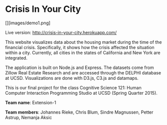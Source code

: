 # Crisis In Your City

[](images/demo2.png)
[][images/demo1.png]

Live version: http://crisis-in-your-city.herokuapp.com/

This website visualizes data about the housing market during the time of the financial crisis. Specifically, it shows how the crisis affected the situation within a city. Currently, all cities in the states of California and New York are integrated. 

The application is built on Node.js and Express. The datasets come from Zillow Real Estate Research and are accessed through the DELPHI database at UCSD. Visualizations are done with D3.js, C3.js and datamaps. 

This is our final project for the class Cognitive Science 121: Human Computer Interaction Programming Studio at UCSD (Spring Quarter 2015). 

**Team name**: Extension-1

**Team members**: Johannes Rieke, Chris Blum, Sindre Magnussen, Petter Astrup, Nemanja Aksic